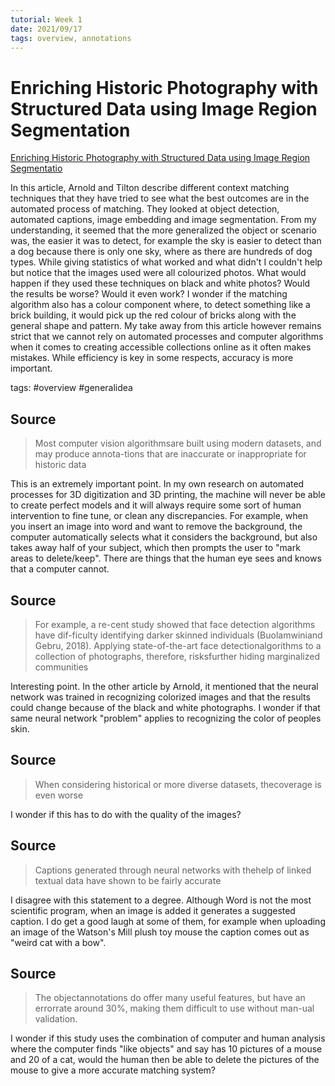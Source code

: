 ```yaml
---
tutorial: Week 1
date: 2021/09/17
tags: overview, annotations
---
```


# Enriching Historic Photography with Structured Data using Image Region Segmentation
[Enriching Historic Photography with Structured Data using Image Region Segmentatio](https://statsmaths.github.io/pdf/2020-enrich-photography.pdf)

  In this article, Arnold and Tilton describe different context matching techniques that they have tried to see what the best outcomes are in the automated process of matching. They looked at object detection, automated captions, image embedding and image segmentation. From my understanding, it seemed that the more generalized the object or scenario was, the easier it was to detect, for example the sky is easier to detect than a dog because there is only one sky, where as there are hundreds of dog types. While giving statistics of what worked and what didn't I couldn't help but notice that the images used were all colourized photos. What would happen if they used these techniques on black and white photos? Would the results be worse? Would it even work? I wonder if the matching algorithm also has a colour component where, to detect something like a brick building, it would pick up the red colour of bricks along with the general shape and pattern. My take away from this article however remains strict that we cannot rely on automated processes and computer algorithms when it comes to creating accessible collections online as it often makes mistakes. While efficiency is key in some respects, accuracy is more important.
  
  tags: #overview #generalidea
  
  ## Source
  
  >Most computer vision algorithmsare built using modern datasets, and may produce annota-tions that are inaccurate or inappropriate for historic data

This is an extremely important point. In my own research on automated processes for 3D digitization and 3D printing, the machine will never be able to create perfect models and it will always require some sort of human intervention to fine tune, or clean any discrepancies. For example, when you insert an image into word and want to remove the background, the computer automatically selects what it considers the background, but also takes away half of your subject, which then prompts the user to "mark areas to delete/keep". There are things that the human eye sees and knows that a computer cannot.

## Source

>For example, a re-cent study showed that face detection algorithms have dif-ficulty identifying darker skinned individuals (Buolamwiniand Gebru, 2018). Applying state-of-the-art face detectionalgorithms to a collection of photographs, therefore, risksfurther hiding marginalized communities

Interesting point. In the other article by Arnold, it mentioned that the neural network was trained in recognizing colorized images and that the results could change because of the black and white photographs. I wonder if that same neural network "problem" applies to recognizing the color of peoples skin.

## Source


>When considering historical or more diverse datasets, thecoverage is even worse

I wonder if this has to do with the quality of the images?

## Source

>Captions generated through neural networks with thehelp of linked textual data have shown to be fairly accurate

I disagree with this statement to a degree. Although Word is not the most scientific program, when an image is added it generates a suggested caption. I do get a good laugh at some of them, for example when uploading an image of the Watson's Mill plush toy mouse the caption comes out as "weird cat with a bow".

## Source

>The objectannotations do offer many useful features, but have an errorrate around 30%, making them difficult to use without man-ual validation.

I wonder if this study uses the combination of computer and human analysis where the computer finds "like objects" and say has 10 pictures of a mouse and 20 of a cat, would the human then be able to delete the pictures of the mouse to give a more accurate matching system?